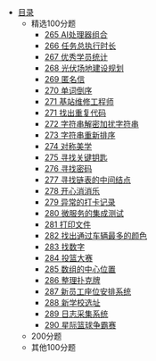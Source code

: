 * [目录](README.md)
    * 精选100分题
      * [265 AI处理器组合](choice100/265_AI-Processor-Combination.md)
      * [266 任务总执行时长](choice100/266_task-execute-total-time.md)  
      * [267 优秀学员统计](choice100/267_count-outstanding-students.md)  
      * [268 光伏场地建设规划](choice100/268_PV-site-construction-plan.md)  
      * [269 匿名信](choice100/269_anonymous-letter.md)  
      * [270 单词倒序](choice100/270_reverse-words.md)
      * [271 基站维修工程师](choice100/271_base-station-maintenance-engineer.md)
      * [271 找出重复代码](choice100/271_find-duplicate-codes.md)
      * [272 字符串解密加扰字符串](choice100/272_decrypt-string.md)
      * [273 字符串重新排序](choice100/273_rearrange-string.md)
      * [274 对称美学](choice100/274_symmetric-string.md)
      * [275 寻找关键钥匙](choice100/275_find-important-keys.md)
      * [276 寻找密码](choice100/276_find-key.md)
      * [277 寻找链表的中间结点](choice100/277_find-the-middle-node-of-the-linked-list.md)
      * [278 开心消消乐](choice100/278_have-fun.md)
      * [279 异常的打卡记录](choice100/279_abnormal-attendance-records.md)
      * [280 微服务的集成测试](choice100/280_integration-testing-of-microservices.md)  
      * [281 打印文件](choice100/281_print-file.md)
      * [282 找出通过车辆最多的颜色](choice100/282_count-vehicle-colors.md)
      * [283 找数字](choice100/283_find-number.md)
      * [284 投篮大赛](choice100/284_shooting-competition.md)
      * [285 数组的中心位置](choice100/285_the-middle-position-of-array.md)
      * [286 整理扑克牌](choice100/286_adjust-poker.md)
      * [287 新员工座位安排系统](choice100/287_seat-assignment.md)  
      * [288 新学校选址](choice100/288_choose-location-of-the-new-school.md)  
      * [289 日志采集系统](choice100/289_log-collection-system.md)  
      * [290 星际篮球争霸赛](choice100/290_star-basketball-competition.md)  
    * 200分题
    * 其他100分题

